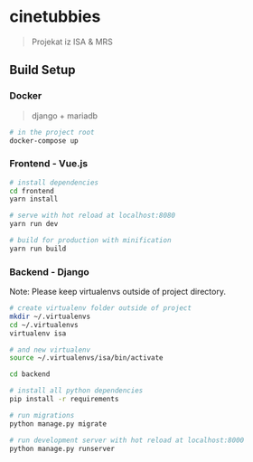 # cinetubbies
> Projekat iz ISA &amp; MRS

## Build Setup

### Docker
> django + mariadb
``` bash
# in the project root
docker-compose up
```

### Frontend - Vue.js
``` bash
# install dependencies
cd frontend
yarn install

# serve with hot reload at localhost:8080
yarn run dev

# build for production with minification
yarn run build

```
### Backend - Django
Note: Please keep virtualenvs outside of project directory.

``` bash
# create virtualenv folder outside of project
mkdir ~/.virtualenvs
cd ~/.virtualenvs
virtualenv isa

# and new virtualenv
source ~/.virtualenvs/isa/bin/activate

cd backend

# install all python dependencies
pip install -r requirements

# run migrations
python manage.py migrate

# run development server with hot reload at localhost:8000
python manage.py runserver
```